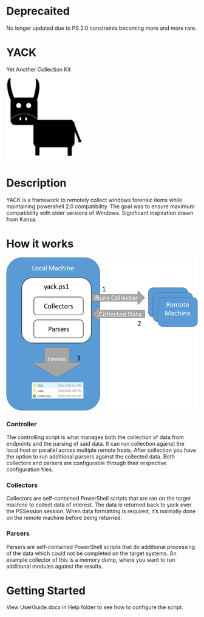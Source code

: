 

# Deprecaited
No longer updated due to PS 2.0 constraints becoming more and more rare.

# YACK
Yet Another Collection Kit

<img src="Help/YACK.png" alt="Getting started" />

# Description
YACK is a framework to remotely collect windows forensic items while maintaining powershell 2.0 compatibility. The goal was to ensure maximum compatibility with older versions of Windows. Significant inspiration drawn from Kansa. 


# How it works
<img src="Help/Overview.png" alt="Getting started" />

### Controller
The controlling script is what manages both the collection of data from endpoints and the parsing of said data. It can run collection against the local host or parallel across multiple remote hosts. After collection you have the option to run additional parsers against the collected data. Both collectors and parsers are configurable through their respective configuration files. 

### Collectors
Collectors are self-contained PowerShell scripts that are ran on the target machine to collect data of interest. The data is returned back to yack over the PSSession session. When data formatting is required, it’s normally done on the remote machine before being returned.

### Parsers
Parsers are self-contained PowerShell scripts that do additional processing of the data which could not be completed on the target systems. An example collector of this is a memory dump, where you want to run additional modules against the results. 

# Getting Started
View UserGuide.docx in Help folder to see how to configure the script.





